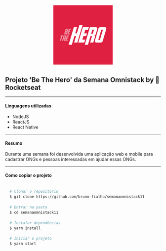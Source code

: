 <h1 align="center">
  <img src="./mobile/assets/icon.png">
</h1>

## Projeto 'Be The Hero' da Semana Omnistack by 🚀Rocketseat

---

#### Linguagens utilizadas
- NodeJS
- ReactJS
- React Native

---

#### Resumo

Durante uma semana foi desenvolvida uma aplicação web e mobile para cadastrar ONGs e pessoas interessadas em ajudar essas ONGs.

---

#### Como copiar o projeto

```bash

  # Clonar o repositório
  $ git clone https://github.com/bruno-fialho/semanaomnistack11

  # Entrar na pasta
  $ cd semanaomnistack11

  # Instalar dependências
  $ yarn install

  # Iniciar o projeto
  $ yarn start